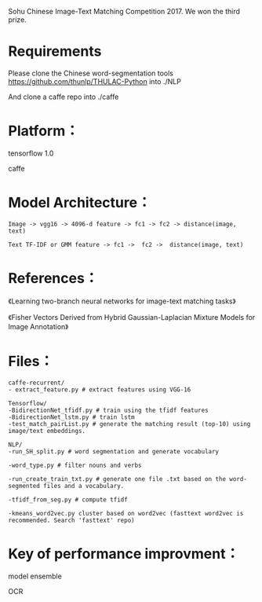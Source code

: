 Sohu Chinese Image-Text Matching Competition 2017.
We won the third prize.

# Requirements
Please clone the Chinese word-segmentation tools https://github.com/thunlp/THULAC-Python into ./NLP

And clone a caffe repo into ./caffe

# Platform：
tensorflow 1.0

caffe



# Model Architecture：

	Image -> vgg16 -> 4096-d feature -> fc1 -> fc2 -> distance(image, text)
	
	Text TF-IDF or GMM feature -> fc1 ->  fc2 ->  distance(image, text)
	
# References：

《Learning two-branch neural networks for image-text matching tasks》

《Fisher Vectors Derived from Hybrid Gaussian-Laplacian Mixture Models for Image Annotation》

# Files：

    caffe-recurrent/
	- extract_feature.py # extract features using VGG-16

    Tensorflow/
	-BidirectionNet_tfidf.py # train using the tfidf features
	-BidirectionNet_lstm.py # train lstm
	-test_match_pairList.py # generate the matching result (top-10) using image/text embeddings.

    NLP/
	-run_SH_split.py # word segmentation and generate vocabulary

	-word_type.py # filter nouns and verbs

	-run_create_train_txt.py # generate one file .txt based on the word-segmented files and a vocabulary.

	-tfidf_from_seg.py # compute tfidf

	-kmeans_word2vec.py cluster based on word2vec (fasttext word2vec is recommended. Search 'fasttext' repo)

# Key of performance improvment：

model ensemble

OCR
